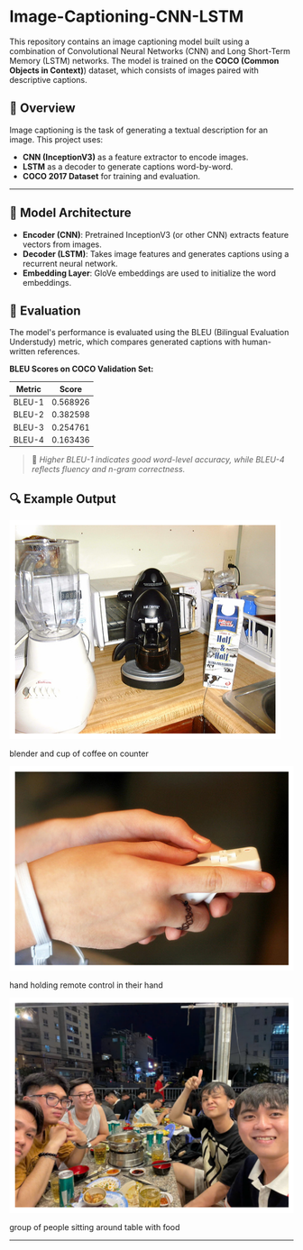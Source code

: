 # Image-Captioning-CNN-LSTM
This repository contains an image captioning model built using a combination of Convolutional Neural Networks (CNN) and Long Short-Term Memory (LSTM) networks. The model is trained on the **COCO (Common Objects in Context)**) dataset, which consists of images paired with descriptive captions.


## 📌 Overview

Image captioning is the task of generating a textual description for an image. This project uses:

* **CNN (InceptionV3)** as a feature extractor to encode images.
* **LSTM** as a decoder to generate captions word-by-word.
* **COCO 2017 Dataset** for training and evaluation.

---

## 🧠 Model Architecture

* **Encoder (CNN)**: Pretrained InceptionV3 (or other CNN) extracts feature vectors from images.
* **Decoder (LSTM)**: Takes image features and generates captions using a recurrent neural network.
* **Embedding Layer**: GloVe embeddings are used to initialize the word embeddings.

## 🧪 Evaluation

The model's performance is evaluated using the BLEU (Bilingual Evaluation Understudy) metric, which compares generated captions with human-written references.

**BLEU Scores on COCO Validation Set:**

| Metric | Score    |
| ------ | -------- |
| BLEU-1 | 0.568926 |
| BLEU-2 | 0.382598 |
| BLEU-3 | 0.254761 |
| BLEU-4 | 0.163436 |

> 📌 *Higher BLEU-1 indicates good word-level accuracy, while BLEU-4 reflects fluency and n-gram correctness.*



## 🔍 Example Output

![alt text](output/image.png)

blender and cup of coffee on counter

![alt text](output/image-1.png)

hand holding remote control in their hand

![alt text](output/image-2.png)

group of people sitting around table with food

---